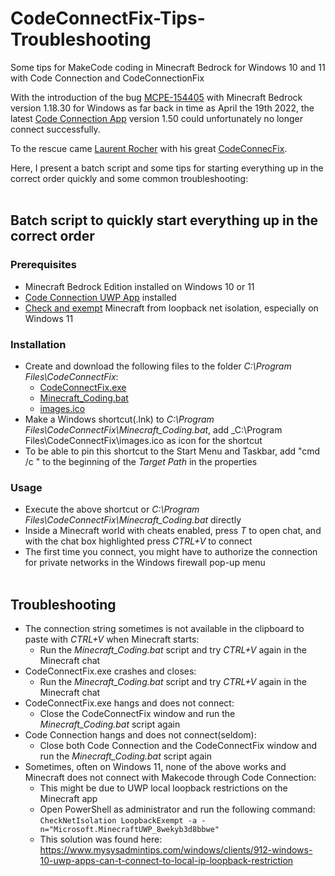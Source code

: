 # CodeConnectFix-Tips-Troubleshooting
Some tips for MakeCode coding in Minecraft Bedrock for Windows 10 and 11 with Code Connection and CodeConnectionFix

With the introduction of the bug [MCPE-154405](https://bugs.mojang.com/browse/MCPE-154405) with Minecraft Bedrock version 1.18.30 for Windows as far back in time as April the 19th 2022, the latest [Code Connection App](https://apps.microsoft.com/detail/code-connection-for-minecraft/9PPFPG2FG2QB) version 1.50 could unfortunately no longer connect successfully.

To the rescue came [Laurent Rocher](https://github.com/lrocher) with his great [CodeConnecFix](https://github.com/lrocher/CodeConnectFix).

Here, I present a batch script and some tips for starting everything up in the correct order quickly and some common troubleshooting:<br><br>

## Batch script to quickly start everything up in the correct order

### Prerequisites
- Minecraft Bedrock Edition installed on Windows 10 or 11
- [Code Connection UWP App](https://apps.microsoft.com/detail/code-connection-for-minecraft/9PPFPG2FG2QB) installed
- [Check and exempt](https://github.com/Vegz78/CodeConnectFix-Tips-Troubleshooting#:~:text=Sometimes%2C%20often%20on%20Windows%2011%2C) Minecraft from loopback net isolation, especially on Windows 11

### Installation
- Create and download the following files to the folder _C:\Program Files\CodeConnectFix_:
  - [CodeConnectFix.exe](https://github.com/lrocher/CodeConnectFix/releases)
  - [Minecraft_Coding.bat](https://github.com/Vegz78/CodeConnectFix-Tips-Troubleshooting/blob/main/Minecraft_Coding.bat)
  - [images.ico](https://github.com/Vegz78/CodeConnectFix-Tips-Troubleshooting/blob/main/images.ico)
- Make a Windows shortcut(.lnk) to _C:\Program Files\CodeConnectFix\Minecraft_Coding.bat_, add _C:\Program Files\CodeConnectFix\images.ico as icon for the shortcut
- To be able to pin this shortcut to the Start Menu and Taskbar, add "cmd /c " to the beginning of the _Target Path_ in the properties

### Usage
- Execute the above shortcut or _C:\Program Files\CodeConnectFix\Minecraft_Coding.bat_ directly
- Inside a Minecraft world with cheats enabled, press _T_ to open chat, and with the chat box highlighted press _CTRL+V_ to connect
- The first time you connect, you might have to authorize the connection for private networks in the Windows firewall pop-up menu<br><br>

## Troubleshooting
- The connection string sometimes is not available in the clipboard to paste with _CTRL+V_ when Minecraft starts:
  - Run the _Minecraft_Coding.bat_ script and try _CTRL+V_ again in the Minecraft chat
- CodeConnectFix.exe crashes and closes:
  - Run the _Minecraft_Coding.bat_ script and try _CTRL+V_ again in the Minecraft chat
- CodeConnectFix.exe hangs and does not connect:
  - Close the CodeConnectFix window and run the _Minecraft_Coding.bat_ script again
- Code Connection hangs and does not connect(seldom):
  - Close both Code Connection and the CodeConnectFix window and run the _Minecraft_Coding.bat_ script again
- Sometimes, often on Windows 11, none of the above works and Minecraft does not connect with Makecode through Code Connection:
  - This might be due to UWP local loopback restrictions on the Minecraft app
  - Open PowerShell as administrator and run the following command:<br>
    ```CheckNetIsolation LoopbackExempt -a -n="Microsoft.MinecraftUWP_8wekyb3d8bbwe"```
  - This solution was found here:<br>
    https://www.mysysadmintips.com/windows/clients/912-windows-10-uwp-apps-can-t-connect-to-local-ip-loopback-restriction
